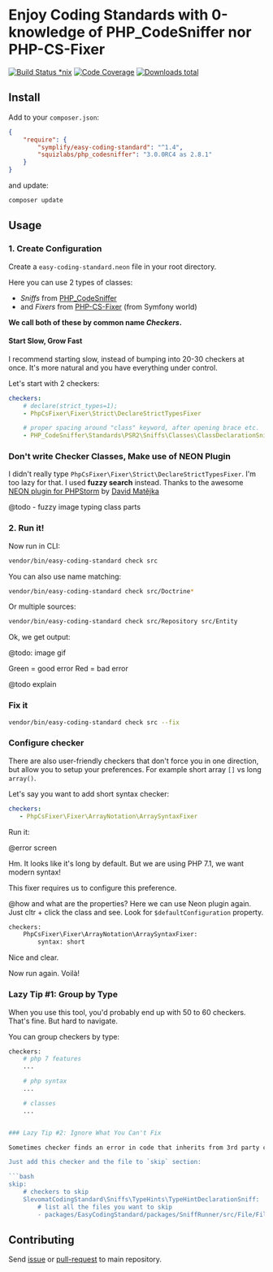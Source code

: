 # Enjoy Coding Standards with 0-knowledge of PHP_CodeSniffer nor PHP-CS-Fixer

[![Build Status *nix](https://img.shields.io/travis/Symplify/EasyCodingStandard.svg?style=flat-square)](https://travis-ci.org/Symplify/EasyCodingStandard)
[![Code Coverage](https://img.shields.io/scrutinizer/coverage/g/Symplify/EasyCodingStandard.svg?style=flat-square)](https://scrutinizer-ci.com/g/Symplify/EasyCodingStandard)
[![Downloads total](https://img.shields.io/packagist/dt/symplify/easy-coding-standard.svg?style=flat-square)](https://packagist.org/packages/symplify/easy-coding-standard)


## Install

Add to your `composer.json`:

```json
{
    "require": {
        "symplify/easy-coding-standard": "^1.4",
        "squizlabs/php_codesniffer": "3.0.0RC4 as 2.8.1"
    }
}
```

and update:

```bash
composer update
```


## Usage


### 1. Create Configuration

Create a `easy-coding-standard.neon` file in your root directory.

Here you can use 2 types of classes:

- *Sniffs* from [PHP_CodeSniffer](https://github.com/squizlabs/PHP_CodeSniffer)
- and *Fixers* from [PHP-CS-Fixer](https://github.com/FriendsOfPHP/PHP-CS-Fixer) (from Symfony world)

**We call both of these by common name *Checkers*.**

#### Start Slow, Grow Fast

I recommend starting slow, instead of bumping into 20-30 checkers at once. It's more natural and you have everything under control.


Let's start with 2 checkers:

```yaml
checkers:
    # declare(strict_types=1);
    - PhpCsFixer\Fixer\Strict\DeclareStrictTypesFixer

    # proper spacing around "class" keyword, after opening brace etc.
    - PHP_CodeSniffer\Standards\PSR2\Sniffs\Classes\ClassDeclarationSniff
```

### Don't write Checker Classes, Make use of NEON Plugin

I didn't really type `PhpCsFixer\Fixer\Strict\DeclareStrictTypesFixer`. I'm too lazy for that. I used **fuzzy search** instead. Thanks to the awesome [NEON plugin for PHPStorm](https://plugins.jetbrains.com/plugin/7060-neon-support) by [David Matějka](http://www.matej21.cz/)

@todo - fuzzy image typing class parts


### 2. Run it!

Now run in CLI:

```bash
vendor/bin/easy-coding-standard check src
```

You can also use name matching:

```bash
vendor/bin/easy-coding-standard check src/Doctrine*
```

Or multiple sources:

```bash
vendor/bin/easy-coding-standard check src/Repository src/Entity
```


Ok, we get output:

@todo: image gif



Green = good error
Red = bad error


@todo explain


### Fix it

```bash
vendor/bin/easy-coding-standard check src --fix
```


### Configure checker

There are also user-friendly checkers that don't force you in one direction, but allow you to setup your preferences. For example short array `[]` vs long `array()`.


Let's say you want to add short syntax checker:

```yaml
checkers:
   - PhpCsFixer\Fixer\ArrayNotation\ArraySyntaxFixer
```

Run it:

@error screen

Hm. It looks like it's long by default. But we are using PHP 7.1, we want modern syntax!

This fixer requires us to configure this preference.

@how and what are the properties? Here we can use Neon plugin again. Just cltr + click the class and see. Look for `$defaultConfiguration` property.

```bash
checkers:
    PhpCsFixer\Fixer\ArrayNotation\ArraySyntaxFixer:
        syntax: short
```

Nice and clear.

Now run again. Voilà!


### Lazy Tip #1: Group by Type

When you use this tool, you'd probably end up with 50 to 60 checkers. That's fine. But hard to navigate.

You can group checkers by type:

```bash
checkers:
    # php 7 features
    ...

    # php syntax
    ...

    # classes
    ...


### Lazy Tip #2: Ignore What You Can't Fix

Sometimes checker finds an error in code that inherits from 3rd party code. You are forced to use code that doesn't comply with your standards.

Just add this checker and the file to `skip` section:

```bash
skip:
    # checkers to skip
    SlevomatCodingStandard\Sniffs\TypeHints\TypeHintDeclarationSniff:
        # list all the files you want to skip
        - packages/EasyCodingStandard/packages/SniffRunner/src/File/File.php
```


## Contributing

Send [issue](https://github.com/Symplify/Symplify/issues) or [pull-request](https://github.com/Symplify/Symplify/pulls) to main repository.
